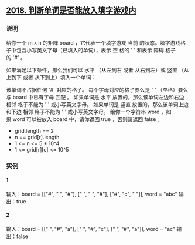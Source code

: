 ## [2018. 判断单词是否能放入填字游戏内](https://leetcode-cn.com/problems/check-if-word-can-be-placed-in-crossword/)

### 说明
给你一个 m x n 的矩阵 board ，它代表一个填字游戏 当前 的状态。填字游戏格子中包含小写英文字母（已填入的单词），表示 空 格的 ' ' 和表示 障碍 格子的 '#' 。

如果满足以下条件，那么我们可以 水平 （从左到右 或者 从右到左）或 竖直 （从上到下 或者 从下到上）填入一个单词：

该单词不占据任何 '#' 对应的格子。
每个字母对应的格子要么是 ' ' （空格）要么与 board 中已有字母 匹配 。
如果单词是 水平 放置的，那么该单词左边和右边 相邻 格子不能为 ' ' 或小写英文字母。
如果单词是 竖直 放置的，那么该单词上边和下边 相邻 格子不能为 ' ' 或小写英文字母。
给你一个字符串 word ，如果 word 可以被放入 board 中，请你返回 true ，否则请返回 false 。

* grid.length == 2
* n == grid[r].length
* 1 <= n <= 5 * 10^4
* 1 <= grid[r][c] <= 10^5

### 实例
#### 1
输入：board = [["#", " ", "#"], [" ", " ", "#"], ["#", "c", " "]], word = "abc"
输出：true

#### 2
输入：board = [[" ", "#", "a"], [" ", "#", "c"], [" ", "#", "a"]], word = "ac"
输出：false